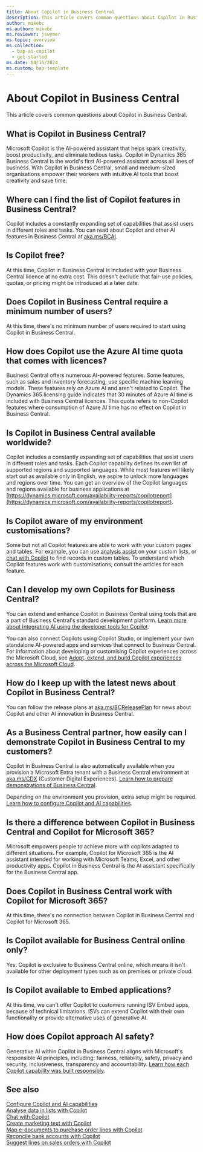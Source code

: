 ```yaml
---
title: About Copilot in Business Central
description: This article covers common questions about Copilot in Business Central.
author: mikebc
ms.author: mikebc
ms.reviewer: jswymer
ms.topic: overview
ms.collection:
  - bap-ai-copilot
  - get-started
ms.date: 04/16/2024
ms.custom: bap-template
---
```


# About Copilot in Business Central

This article covers common questions about Copilot in Business Central.

## What is Copilot in Business Central?

Microsoft Copilot is the AI-powered assistant that helps spark creativity, boost productivity, and eliminate tedious tasks. Copilot in Dynamics 365 Business Central is the world's first AI-powered assistant across all lines of business. With Copilot in Business Central, small and medium-sized organisations empower their workers with intuitive AI tools that boost creativity and save time.

## Where can I find the list of Copilot features in Business Central?

Copilot includes a constantly expanding set of capabilities that assist users in different roles and tasks. You can read about Copilot and other AI features in Business Central at [aka.ms/BCAI](https://aka.ms/BCAI). 

## Is Copilot free?

At this time, Copilot in Business Central is included with your Business Central licence at no extra cost. This doesn't exclude that fair-use policies, quotas, or pricing might be introduced at a later date.

## Does Copilot in Business Central require a minimum number of users?

At this time, there's no minimum number of users required to start using Copilot in Business Central.

## How does Copilot use the Azure AI time quota that comes with licences?

Business Central offers numerous AI-powered features. Some features, such as sales and inventory forecasting, use specific machine learning models. These features rely on Azure AI and aren't related to Copilot. The Dynamics 365 licensing guide indicates that 30 minutes of Azure AI time is included with Business Central licences. This quota refers to non-Copilot features where consumption of Azure AI time has no effect on Copilot in Business Central.

## Is Copilot in Business Central available worldwide? 

Copilot includes a constantly expanding set of capabilities that assist users in different roles and tasks. Each Copilot capability defines its own list of supported regions and supported languages. While most features will likely start out as available only in English, we aspire to unlock more languages and regions over time. You can get an overview of the Copilot languages and regions available for business applications at [https://dynamics.microsoft.com/availability-reports/copilotreport](https://dynamics.microsoft.com/availability-reports/copilotreport).

## Is Copilot aware of my environment customisations?

Some but not all Copilot features are able to work with your custom pages and tables. For example, you can use [analysis assist](analysis-assist.md) on your custom lists, or [chat with Copilot](chat-with-copilot.md) to find records in custom tables. To understand which Copilot features work with customisations, consult the articles for each feature.

## Can I develop my own Copilots for Business Central?

You can extend and enhance Copilot in Business Central using tools that are a part of Business Central's standard development platform. [Learn more about Integrating AI using the developer tools for Copilot](/dynamics365/business-central/dev-itpro/developer/ai-integration-landing-page).

You can also connect Copilots using Copilot Studio, or implement your own standalone AI-powered apps and services that connect to Business Central. For information about developing or customising Copilot experiences across the Microsoft Cloud, see [Adopt, extend, and build Copilot experiences across the Microsoft Cloud](/microsoft-cloud/dev/copilot/overview).

## How do I keep up with the latest news about Copilot in Business Central? 

You can follow the release plans at [aka.ms/BCReleasePlan](https://aka.ms/BCReleasePlan) for news about Copilot and other AI innovation in Business Central.

## As a Business Central partner, how easily can I demonstrate Copilot in Business Central to my customers?

Copilot in Business Central is also automatically available when you provision a Microsoft Entra tenant with a Business Central environment at [aka.ms/CDX](https://aka.ms/CDX) (Customer Digital Experiences). [Learn how to prepare demonstrations of Business Central](/dynamics365/business-central/dev-itpro/administration/demo-environment).  

Depending on the environment you provision, extra setup might be required. [Learn how to configure Copilot and AI capabilities](/dynamics365/business-central/enable-ai).

## Is there a difference between Copilot in Business Central and Copilot for Microsoft 365?

Microsoft empowers people to achieve more with copilots adapted to different situations. For example, Copilot for Microsoft 365 is the AI assistant intended for working with Microsoft Teams, Excel, and other productivity apps. Copilot in Business Central is the AI assistant specifically for the Business Central app.

## Does Copilot in Business Central work with Copilot for Microsoft 365?

At this time, there's no connection between Copilot in Business Central and Copilot for Microsoft 365.

## Is Copilot available for Business Central online only? 

Yes. Copilot is exclusive to Business Central online, which means it isn't available for other deployment types such as on premises or private cloud.

## Is Copilot available to Embed applications? 

At this time, we can't offer Copilot to customers running ISV Embed apps, because of technical limitations. ISVs can extend Copilot with their own functionality or provide alternative uses of generative AI.

## How does Copilot approach AI safety? 

Generative AI within Copilot in Business Central aligns with Microsoft's responsible AI principles, including: fairness, reliability, safety, privacy and security, inclusiveness, transparency and accountability. [Learn how each Copilot capability was built responsibly](responsible-ai-overview.md).

## See also 

[Configure Copilot and AI capabilities](enable-ai.md)  
[Analyse data in lists with Copilot](analysis-assist.md)  
[Chat with Copilot](chat-with-copilot.md)  
[Create marketing text with Copilot](item-marketing-text.md)  
[Map e-documents to purchase order lines with Copilot](map-edocuments-with-copilot.md)  
[Reconcile bank accounts with Copilot](bank-reconciliation-with-copilot.md)  
[Suggest lines on sales orders with Copilot](sales-suggest-sales-lines-with-copilot.md)  